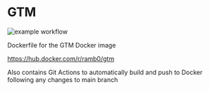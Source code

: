 # GTM

![example workflow](https://github.com/RamSailopal/gtm/actions/workflows/deploy.yml/badge.svg)

Dockerfile for the GTM Docker image

https://hub.docker.com/r/ramb0/gtm

Also contains Git Actions to automatically build and push to Docker following any changes to main branch
